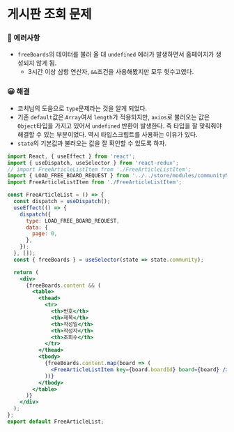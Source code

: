 # 게시판 조회 문제

### 🧨 에러사항

- `freeBoards`의 데이터를 불러 올 대 `undefined` 에러가 발생하면서 홈페이지가 생성되지 않게 됨.
  - 3시간 이상 삼항 연산자, `&&`조건을 사용해봤지만 모두 헛수고였다.

### 😀 해결

- 코치님의 도움으로 `type`문제라는 것을 알게 되었다.
- 기존 `default`값은 `Array`여서 `length`가 적용되지만, `axios`로 불러오는 값은 `Object`타입을 가지고 있어서 `undefined` 반환이 발생한다. 즉 타입을 잘 맞춰줘야 해결할 수 있는 부분이었다. 역시 타입스크립트를 사용하는 이유가 있다.
- `state`의 기본값과 불러오는 값을 잘 확인할 수 있도록 하자.

```jsx
import React, { useEffect } from 'react';
import { useDispatch, useSelector } from 'react-redux';
// import FreeArticleListItem from './FreeArticleListItem';
import { LOAD_FREE_BOARD_REQUEST } from '../../store/modules/communityModule';
import FreeArticleListItem from './FreeArticleListItem';

const FreeArticleList = () => {
  const dispatch = useDispatch();
  useEffect(() => {
    dispatch({
      type: LOAD_FREE_BOARD_REQUEST,
      data: {
        page: 0,
      },
    });
  }, []);
  const { freeBoards } = useSelector(state => state.community);

  return (
    <div>
      {freeBoards.content && (
        <table>
          <thead>
            <tr>
              <th>번호</th>
              <th>제목</th>
              <th>작성일</th>
              <th>작성자</th>
              <th>조회수</th>
            </tr>
          </thead>
          <tbody>
            {freeBoards.content.map(board => (
              <FreeArticleListItem key={board.boardId} board={board} />
            ))}
          </tbody>
        </table>
      )}
    </div>
  );
};
export default FreeArticleList;
```

